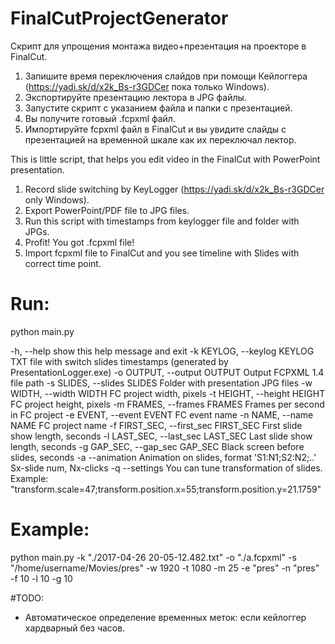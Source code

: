 # FinalCutProjectGenerator

Скрипт для упрощения монтажа видео+презентация на проекторе в FinalCut.

1. Запишите время переключения слайдов при помощи Кейлоггера (https://yadi.sk/d/x2k_Bs-r3GDCer пока только Windows).
2. Экспортируйте презентацию лектора в JPG файлы.
3. Запустите скрипт с указанием файла и папки с презентацией.
4. Вы получите готовый .fcpxml файл.
5. Импортируйте fcpxml файл в FinalCut и вы увидите слайды с презентацией на временной шкале как их переключал лектор.


This is little script, that helps you edit video in the FinalCut with PowerPoint presentation.

1. Record slide switching by KeyLogger (https://yadi.sk/d/x2k_Bs-r3GDCer only Windows).
2. Export PowerPoint/PDF file to JPG files.
3. Run this script with timestamps from keylogger file and folder with JPGs.
4. Profit! You got .fcpxml file!
5. Import fcpxml file to FinalCut and you see timeline with Slides with correct time point.


# Run:

python main.py <arguments>

-h, --help            show this help message and exit
-k KEYLOG, --keylog KEYLOG
                    TXT file with switch slides timestamps (generated by
                    PresentationLogger.exe)
-o OUTPUT, --output OUTPUT
                    Output FCPXML 1.4 file path
-s SLIDES, --slides SLIDES
                    Folder with presentation JPG files
-w WIDTH, --width WIDTH
                    FC project width, pixels
-t HEIGHT, --height HEIGHT
                    FC project height, pixels
-m FRAMES, --frames FRAMES
                    Frames per second in FC project
-e EVENT, --event EVENT
                    FC event name
-n NAME, --name NAME  FC project name
-f FIRST_SEC, --first_sec FIRST_SEC
                    First slide show length, seconds
-l LAST_SEC, --last_sec LAST_SEC
                    Last slide show length, seconds
-g GAP_SEC, --gap_sec GAP_SEC
                    Black screen before slides, seconds
-a --animation Animation on slides, format 'S1:N1;S2:N2;..' Sx-slide num, Nx-clicks
-q --settings  You can tune transformation of slides. Example: "transform.scale=47;transform.position.x=55;transform.position.y=21.1759"


# Example:

python main.py -k "./2017-04-26 20-05-12.482.txt" -o "./a.fcpxml" -s "/home/username/Movies/pres" -w 1920 -t 1080 -m 25 -e "pres" -n "pres" -f 10 -l 10 -g 10

#TODO:
- Автоматическое определение временных меток: если кейлоггер хардварный без часов.